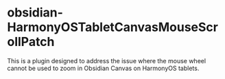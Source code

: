 # obsidian-HarmonyOSTabletCanvasMouseScrollPatch
This is a plugin designed to address the issue where the mouse wheel cannot be used to zoom in Obsidian Canvas on HarmonyOS tablets.

